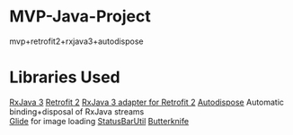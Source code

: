 # MVP-Java-Project
mvp+retrofit2+rxjava3+autodispose


# Libraries Used
[RxJava 3](https://github.com/ReactiveX/RxJava)
[Retrofit 2](https://square.github.io/retrofit/)
[RxJava 3 adapter for Retrofit 2](https://github.com/akarnokd/RxJavaRetrofitAdapter)
[Autodispose](https://uber.github.io/AutoDispose/) Automatic binding+disposal of RxJava streams  
[Glide](https://bumptech.github.io/glide/) for image loading
[StatusBarUtil](https://github.com/laobie/StatusBarUtil)
[Butterknife](https://jakewharton.github.io/butterknife/)
